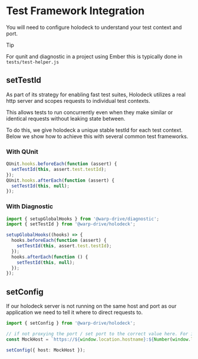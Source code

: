 # Test Framework Integration

You will need to configure holodeck to understand your test context and port.

> [!TIP]
> For qunit and diagnostic in a project using Ember this is typically done in `tests/test-helper.js`

## setTestId

As part of its strategy for enabling fast test suites, Holodeck utilizes a real http server and scopes requests to individual test contexts.

This allows tests to run concurrently even when they make similar or identical requests without leaking state between.

To do this, we give holodeck a unique stable testId for each test context. Below we show how to achieve
this with several common test frameworks.

### With QUnit

```ts
QUnit.hooks.beforeEach(function (assert) {
  setTestId(this, assert.test.testId);
});
QUnit.hooks.afterEach(function (assert) {
  setTestId(this, null);
});
```

### With Diagnostic

```ts
import { setupGlobalHooks } from '@warp-drive/diagnostic';
import { setTestId } from '@warp-drive/holodeck';

setupGlobalHooks((hooks) => {
  hooks.beforeEach(function (assert) {
    setTestId(this, assert.test.testId);
  });
  hooks.afterEach(function () {
    setTestId(this, null);
  });
});
```

## setConfig

If our holodeck server is not running on the same host and port as our application we need to tell it where to direct requests to.

```ts
import { setConfig } from '@warp-drive/holodeck';

// if not proxying the port / set port to the correct value here. For instance if we always run our tests on port N and holodeck on port N +1 we could do that like below.
const MockHost = `https://${window.location.hostname}:${Number(window.location.port) + 1}`;

setConfig({ host: MockHost });
```
